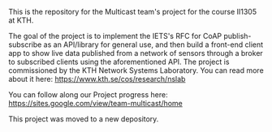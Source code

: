 This is the repository for the Multicast team's project for the course II1305 at KTH.

The goal of the project is to implement the IETS's RFC for CoAP publish-subscribe as an API/library for general use, and then build a front-end client app to show live data published from a network of sensors through a broker to subscribed clients using the aforementioned API. The project is commissioned by the KTH Network Systems Laboratory. You can read more about it here:
https://www.kth.se/cos/research/nslab

You can follow along our Project progress here:
https://sites.google.com/view/team-multicast/home

This project was moved to a new depository.
